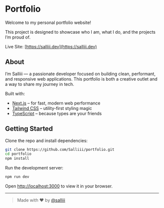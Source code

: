 # Portfolio

Welcome to my personal portfolio website!

This project is designed to showcase who I am, what I do, and the projects I’m proud of.

Live Site: [https://salliii.dev](https://salliii.dev)

## About

I’m Salliii — a passionate developer focused on building clean, performant, and responsive web applications.
This portfolio is both a creative outlet and a way to share my journey in tech.

Built with:
- [Next.js](https://nextjs.org/) – for fast, modern web performance
- [Tailwind CSS](https://tailwindcss.com/) – utility-first styling magic
- [TypeScript](https://www.typescriptlang.org/) – because types are your friends

## Getting Started

Clone the repo and install dependencies:
```bash
git clone https://github.com/Salliii/portfolio.git
cd portfolio
npm install
```

Run the development server:
```bash
npm run dev
```

Open [http://localhost:3000](http://localhost:3000) to view it in your browser.

---

> Made with ❤️ by [@salliii](https://salliii.dev)
